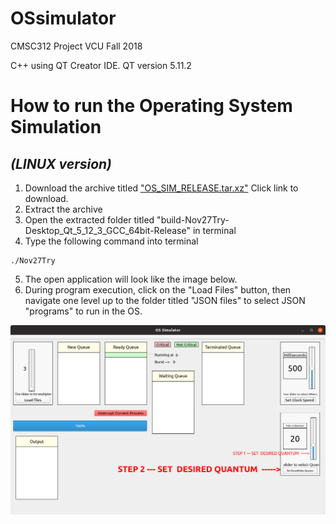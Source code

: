 # OSsimulator
CMSC312 Project VCU Fall 2018

C++ using QT Creator IDE.  QT version 5.11.2


# How to run the Operating System Simulation 
## *(LINUX version)*

1.  Download the archive titled ["OS_SIM_RELEASE.tar.xz"](https://github.com/coffee247/OSsimulator/raw/master/Release/OS_SIM_RELEASE.tar.xz) Click link to download.
2.  Extract the archive
3.  Open the extracted folder titled "build-Nov27Try-Desktop_Qt_5_12_3_GCC_64bit-Release" in terminal
4.  Type the following command into terminal

```
./Nov27Try
```
5.  The open application will look like the image below.
6.  During program execution, click on the "Load Files" button, then navigate one level up to the folder titled "JSON files" to select JSON "programs" to run in the OS.

<img src="https://github.com/coffee247/OSsimulator/blob/master/Screenshot%20from%202019-10-05%2022-05-24.png">
